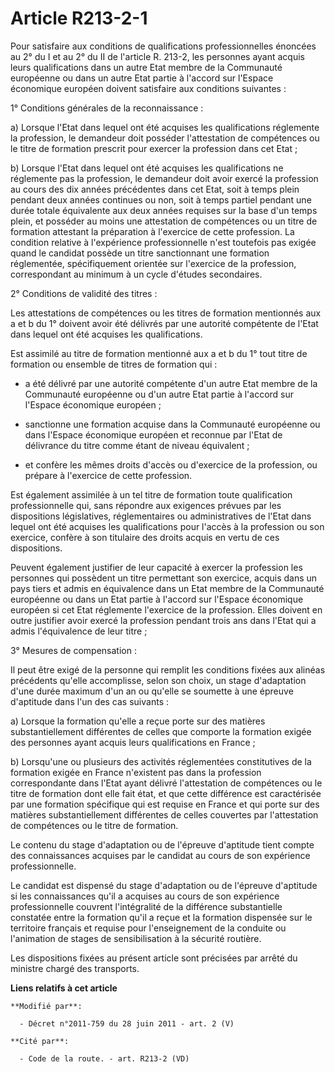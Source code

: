 # Article R213-2-1

Pour satisfaire aux conditions de qualifications professionnelles énoncées au 2° du I et au 2° du II de l'article R. 213-2,
les personnes ayant acquis leurs qualifications dans un autre Etat membre de la Communauté européenne ou dans un autre Etat
partie à l'accord sur l'Espace économique européen doivent satisfaire aux conditions suivantes : 

1° Conditions générales de la reconnaissance : 

a) Lorsque l'Etat dans lequel ont été acquises les qualifications réglemente la profession, le demandeur doit posséder
l'attestation de compétences ou le titre de formation prescrit pour exercer la profession dans cet Etat ; 

b) Lorsque l'Etat dans lequel ont été acquises les qualifications ne réglemente pas la profession, le demandeur doit avoir
exercé la profession au cours des dix années précédentes dans cet Etat, soit à temps plein pendant deux années continues ou
non, soit à temps partiel pendant une durée totale équivalente aux deux années requises sur la base d'un temps plein, et
posséder au moins une attestation de compétences ou un titre de formation attestant la préparation à l'exercice de cette
profession. La condition relative à l'expérience professionnelle n'est toutefois pas exigée quand le candidat possède un
titre sanctionnant une formation réglementée, spécifiquement orientée sur l'exercice de la profession, correspondant au
minimum à un cycle d'études secondaires. 

2° Conditions de validité des titres : 

Les attestations de compétences ou les titres de formation mentionnés aux a et b du 1° doivent avoir été délivrés par une
autorité compétente de l'Etat dans lequel ont été acquises les qualifications. 

Est assimilé au titre de formation mentionné aux a et b du 1° tout titre de formation ou ensemble de titres de formation
qui :

- a été délivré par une autorité compétente d'un autre Etat membre de la Communauté européenne ou d'un autre Etat partie à
l'accord sur l'Espace économique européen ;

- sanctionne une formation acquise dans la Communauté européenne ou dans l'Espace économique européen et reconnue par l'Etat
de délivrance du titre comme étant de niveau équivalent ;

- et confère les mêmes droits d'accès ou d'exercice de la profession, ou prépare à l'exercice de cette profession. 

Est également assimilée à un tel titre de formation toute qualification professionnelle qui, sans répondre aux exigences
prévues par les dispositions législatives, réglementaires ou administratives de l'Etat dans lequel ont été acquises les
qualifications pour l'accès à la profession ou son exercice, confère à son titulaire des droits acquis en vertu de ces
dispositions. 

Peuvent également justifier de leur capacité à exercer la profession les personnes qui possèdent un titre permettant son
exercice, acquis dans un pays tiers et admis en équivalence dans un Etat membre de la Communauté européenne ou dans un Etat
partie à l'accord sur l'Espace économique européen si cet Etat réglemente l'exercice de la profession. Elles doivent en outre
justifier avoir exercé la profession pendant trois ans dans l'Etat qui a admis l'équivalence de leur titre ; 

3° Mesures de compensation : 

Il peut être exigé de la personne qui remplit les conditions fixées aux alinéas précédents qu'elle accomplisse, selon son
choix, un stage d'adaptation d'une durée maximum d'un an ou qu'elle se soumette à une épreuve d'aptitude dans l'un des cas
suivants : 

a) Lorsque la formation qu'elle a reçue porte sur des matières substantiellement différentes de celles que comporte la
formation exigée des personnes ayant acquis leurs qualifications en France ; 

b) Lorsqu'une ou plusieurs des activités réglementées constitutives de la formation exigée en France n'existent pas dans la
profession correspondante dans l'Etat ayant délivré l'attestation de compétences ou le titre de formation dont elle fait
état, et que cette différence est caractérisée par une formation spécifique qui est requise en France et qui porte sur des
matières substantiellement différentes de celles couvertes par l'attestation de compétences ou le titre de formation. 

Le contenu du stage d'adaptation ou de l'épreuve d'aptitude tient compte des connaissances acquises par le candidat au cours
de son expérience professionnelle. 

Le candidat est dispensé du stage d'adaptation ou de l'épreuve d'aptitude si les connaissances qu'il a acquises au cours de
son expérience professionnelle couvrent l'intégralité de la différence substantielle constatée entre la formation qu'il a
reçue et la formation dispensée sur le territoire français et requise pour l'enseignement de la conduite ou l'animation de
stages de sensibilisation à la sécurité routière. 

Les dispositions fixées au présent article sont précisées par arrêté du ministre chargé des transports.

**Liens relatifs à cet article**

	**Modifié par**:

	  - Décret n°2011-759 du 28 juin 2011 - art. 2 (V)

	**Cité par**:

	  - Code de la route. - art. R213-2 (VD)
